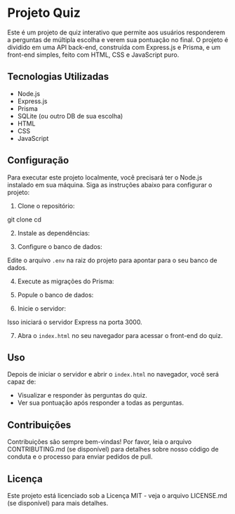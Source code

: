 # Projeto Quiz

Este é um projeto de quiz interativo que permite aos usuários responderem a perguntas de múltipla escolha e verem sua pontuação no final. O projeto é dividido em uma API back-end, construída com Express.js e Prisma, e um front-end simples, feito com HTML, CSS e JavaScript puro.

## Tecnologias Utilizadas

- Node.js
- Express.js
- Prisma
- SQLite (ou outro DB de sua escolha)
- HTML
- CSS
- JavaScript

## Configuração

Para executar este projeto localmente, você precisará ter o Node.js instalado em sua máquina. Siga as instruções abaixo para configurar o projeto:

1. Clone o repositório:

git clone 
cd 


2. Instale as dependências:


3. Configure o banco de dados:

Edite o arquivo `.env` na raiz do projeto para apontar para o seu banco de dados.

4. Execute as migrações do Prisma:


5. Popule o banco de dados:


6. Inicie o servidor:



Isso iniciará o servidor Express na porta 3000.

7. Abra o `index.html` no seu navegador para acessar o front-end do quiz.

## Uso

Depois de iniciar o servidor e abrir o `index.html` no navegador, você será capaz de:

- Visualizar e responder às perguntas do quiz.
- Ver sua pontuação após responder a todas as perguntas.

## Contribuições

Contribuições são sempre bem-vindas! Por favor, leia o arquivo CONTRIBUTING.md (se disponível) para detalhes sobre nosso código de conduta e o processo para enviar pedidos de pull.

## Licença

Este projeto está licenciado sob a Licença MIT - veja o arquivo LICENSE.md (se disponível) para mais detalhes.
